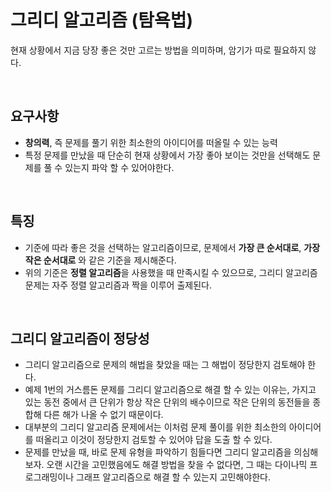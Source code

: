 
# 그리디 알고리즘 (탐욕법)
현재 상황에서 지금 당장 좋은 것만 고르는 방법을 의미하며, 암기가 따로 필요하지 않다.

<br/>

## 요구사항
- **창의력**, 즉 문제를 풀기 위한 최소한의 아이디어를 떠올릴 수 있는 능력
- 특정 문제를 만났을 때 단순히 현재 상황에서 가장 좋아 보이는 것만을 선택해도 문제를 풀 수 있는지 파악 할 수 있어야한다.

<br/>

## 특징
- 기준에 따라 좋은 것을 선택하는 알고리즘이므로, 문제에서 **가장 큰 순서대로**, **가장 작은 순서대로** 와 같은 기준을 제시해준다.
- 위의 기준은 **정렬 알고리즘**을 사용했을 때 만족시킬 수 있으므로, 그리디 알고리즘 문제는 자주 정렬 알고리즘과 짝을 이루어 출제된다.

<br/>

## 그리디 알고리즘이 정당성
- 그리디 알고리즘으로 문제의 해법을 찾았을 때는 그 해법이 정당한지 검토해야 한다.
- 예제 1번의 거스름돈 문제를 그리디 알고리즘으로 해결 할 수 있는 이유는, 가지고 있는 동전 중에서 큰 단위가 항상 작은 단위의 배수이므로 작은 단위의 동전들을 종합해 다른 해가 나올 수 없기 때문이다.
- 대부분의 그리디 알고리즘 문제에서는 이처럼 문제 풀이를 위한 최소한의 아이디어를 떠올리고 이것이 정당한지 검토할 수 있어야 답을 도출 할 수 있다.
- 문제를 만났을 때, 바로 문제 유형을 파악하기 힘들다면 그리디 알고리즘을 의심해보자. 오랜 시간을 고민했음에도 해결 방법을 찾을 수 없다면, 그 때는 다이나믹 프로그래밍이나 그래프 알고리즘으로 해결 할 수 있는지 고민해야한다.

